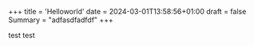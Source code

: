 +++
title = 'Helloworld'
date = 2024-03-01T13:58:56+01:00
draft = false
Summary = "adfasdfadfdf"
+++

test test